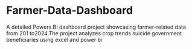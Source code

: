 # Farmer-Data-Dashboard
A detailed Powers BI dashboard project showcasing farmer-related data from 201 to2024.The project analyzes crop trends suicide government  beneficiaries using excel and power bi

